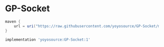 # GP-Socket

```groovy
maven {
    url = uri("https://raw.githubusercontent.com/yoyosource/GP-Socket/master/releases")
}
```

```groovy
implementation 'yoyosource:GP-Socket:1'
```
